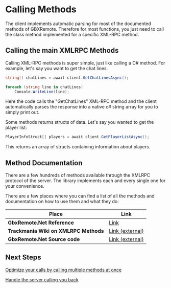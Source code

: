 # Calling Methods
The client implements automatic parsing for most of the documented methods of GBXRemote. Therefore for most functions, you just need to call the class method implemented for a specific XML-RPC method.

## Calling the main XMLRPC Methods
Calling XML-RPC methods is super simple, just like calling a C# method. For example, let's say you want to get the chat lines.
```csharp
string[] chatLines = await client.GetChatLinesAsync();

foreach (string line in chatLines)
    Console.WriteLine(line);
```
Here the code calls the "GetChatLines" XML-RPC method and the client automatically parses the response into a native c# string array for you to simply print out.

Some methods returns structs of data. Let's say you wanted to get the player list:
```csharp
PlayerInfoStruct[] players = await client.GetPlayerListAsync();
```
This returns an array of structs containing information about players.

## Method Documentation
There are a few hundreds of methods available through the XMLRPC protocol of the server. The library implements each and every single one for your convenience.

There are a few places where you can find a list of all the methods and documentation on how to use them and what they do:

| Place | Link |
|-------|------|
| **GbxRemote.Net Reference** | [Link](../api/GbxRemoteNet.GbxRemoteClient.html#methods) |
| **Trackmania Wiki on XMLRPC Methods** | [Link (external)](https://wiki.trackmania.io/en/dedicated-server/XML-RPC/Methods) |
| **GbxRemote.Net Source code** | [Link (external)](https://github.com/EvoTM/GbxRemote.Net) |

## Next Steps
[Optimize your calls by calling multiple methods at once](multicall.md)

[Handle the server calling you back](callbacks.md)
